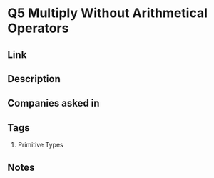 # Q5 Multiply Without Arithmetical Operators

## Link

## Description

## Companies asked in

## Tags

1. Primitive Types

## Notes